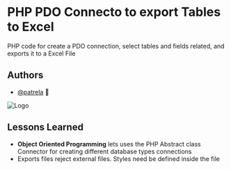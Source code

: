 
# PHP PDO Connecto to export Tables to Excel

PHP code for create a PDO connection, select tables and fields related, and exports it to a Excel File


## Authors

- [@patrela](https://www.master-union.com) 👋


![Logo](https://i.ibb.co/4RKDhs3/export-tables.png)


## Lessons Learned

- **Object Oriented Programming** lets uses the PHP Abstract class Connector for creating different database types connections
- Exports files reject external files. Styles need be defined inside the file


